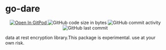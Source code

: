 # go-dare

<p align="center">
  <a href="https://gitpod.io#https://github.com/da-moon/go-dare">
    <img src="https://img.shields.io/badge/open%20in-gitpod-blue?logo=gitpod" alt="Open In GitPod">
  </a>
  <img src="https://img.shields.io/github/languages/code-size/da-moon/go-dare" alt="GitHub code size in bytes">
  <img src="https://img.shields.io/github/commit-activity/w/da-moon/go-dare" alt="GitHub commit activity">
  <img src="https://img.shields.io/github/last-commit/da-moon/go-dare/master" alt="GitHub last commit">
</p>

data at rest encryption library.This package is experimental. use at your own risk.
